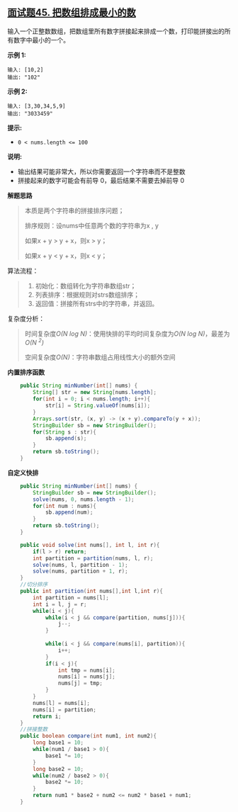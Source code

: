 ## [面试题45. 把数组排成最小的数](https://leetcode-cn.com/problems/ba-shu-zu-pai-cheng-zui-xiao-de-shu-lcof/)

输入一个正整数数组，把数组里所有数字拼接起来排成一个数，打印能拼接出的所有数字中最小的一个。

**示例 1:**

```
输入: [10,2]
输出: "102"
```

**示例 2:**

```
输入: [3,30,34,5,9]
输出: "3033459"
```

**提示:**

- `0 < nums.length <= 100`

**说明:**

- 输出结果可能非常大，所以你需要返回一个字符串而不是整数
- 拼接起来的数字可能会有前导 0，最后结果不需要去掉前导 0

**解题思路**

> 本质是两个字符串的拼接排序问题；
>
> 排序规则：设nums中任意两个数的字符串为x , y
>
> 如果x + y > y + x，则x > y；
>
> 如果x + y < y + x，则x < y；

算法流程：

> 1. 初始化：数组转化为字符串数组str；
> 2. 列表排序：根据规则对strs数组排序；
> 3. 返回值：拼接所有strs中的字符串，并返回。

复杂度分析：

> 时间复杂度*O(N log N)*：使用快排的平均时间复杂度为*O(N log N)*，最差为*O(N <sup>2</sup>)*
>
> 空间复杂度*O(N)*：字符串数组占用线性大小的额外空间

**内置排序函数**

```java
    public String minNumber(int[] nums) {
        String[] str = new String[nums.length];
        for(int i = 0; i < nums.length; i++){
            str[i] = String.valueOf(nums[i]);
        }
        Arrays.sort(str, (x, y) -> (x + y).compareTo(y + x));
        StringBuilder sb = new StringBuilder();
        for(String s : str){
            sb.append(s);
        }
        return sb.toString();
    }
```

**自定义快排**

```java
    public String minNumber(int[] nums) {
        StringBuilder sb = new StringBuilder();
        solve(nums, 0, nums.length - 1);
        for(int num : nums){
            sb.append(num);
        }
        return sb.toString();
    }

    public void solve(int nums[], int l, int r){
        if(l > r) return;
        int partition = partition(nums, l, r);
        solve(nums, l, partition - 1);
        solve(nums, partition + 1, r);
    }
    //切分排序
    public int partition(int nums[],int l,int r){
        int partition = nums[l];
        int i = l, j = r;
        while(i < j){
            while(i < j && compare(partition, nums[j])){
                j--;
            }
            
            while(i < j && compare(nums[i], partition)){
                i++;
            }
            if(i < j){
                int tmp = nums[i];
                nums[i] = nums[j];
                nums[j] = tmp;
            }
        }
        nums[l] = nums[i];
        nums[i] = partition;
        return i;
    }
    //拼接整数
    public boolean compare(int num1, int num2){
        long base1 = 10;
        while(num1 / base1 > 0){
            base1 *= 10;
        }
        long base2 = 10;
        while(num2 / base2 > 0){
            base2 *= 10;
        }
        return num1 * base2 + num2 <= num2 * base1 + num1;
    }
```

